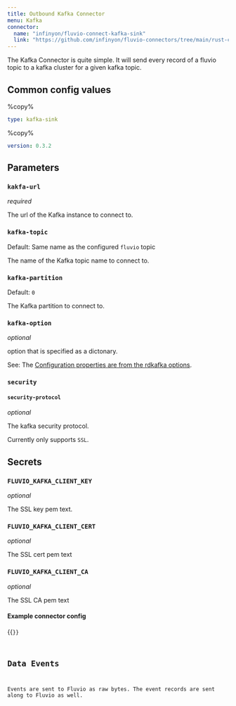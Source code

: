 ```yaml
---
title: Outbound Kafka Connector
menu: Kafka
connector:
  name: "infinyon/fluvio-connect-kafka-sink"
  link: "https://github.com/infinyon/fluvio-connectors/tree/main/rust-connectors/sinks/kafka"
---
```


The Kafka Connector is quite simple. It will send every record of a fluvio topic to a kafka cluster for a given kafka topic.

## Common config values

%copy%
```yaml
type: kafka-sink
```

%copy%
```yaml
version: 0.3.2
```

## Parameters

### `kakfa-url`
*required*

The url of the Kafka instance to connect to.

### `kafka-topic`
Default: Same name as the configured `fluvio` topic

The name of the Kafka topic name to connect to.


### `kafka-partition`
Default: `0`

The Kafka partition to connect to.

### `kafka-option`
*optional*

option that is specified as a dictonary.

See: The [Configuration
properties are from the rdkafka
options](https://github.com/edenhill/librdkafka/blob/b171d8f411a981c7604a79777ce10245f05280dd/CONFIGURATION.md).

### `security`

#### `security-protocol`
*optional*

The kafka security protocol.

Currently only supports `SSL`.

## Secrets

### `FLUVIO_KAFKA_CLIENT_KEY`
*optional*

The SSL key pem text.

### `FLUVIO_KAFKA_CLIENT_CERT`
*optional*

The SSL cert pem text

### `FLUVIO_KAFKA_CLIENT_CA`
*optional*

The SSL CA pem text

#### Example connector config

{{<code file="embeds/connectors/outbound-examples/outbound-kafka.yaml" lang="yaml" copy=true >}}


## Data Events

Events are sent to Fluvio as raw bytes. The event records are sent along to Fluvio as well.
